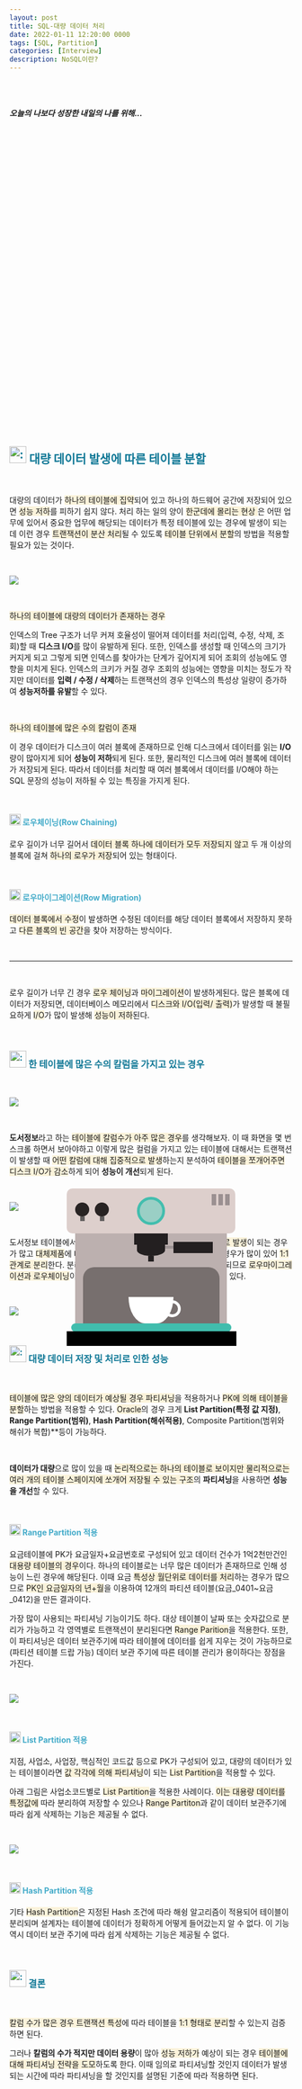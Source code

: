 ```yaml
---
layout: post
title: SQL-대량 데이터 처리
date: 2022-01-11 12:20:00 0000
tags: [SQL, Partition]
categories: [Interview]
description: NoSQL이란?
---
```


<br><br>

_**오늘의 나보다 성장한 내일의 나를 위해...**_

<br>

<br><br>

<style>
.containercoffee {
  width: 300px;
  height: 280px;
  position: relative;
  top: calc(50% - 140px);
  left: calc(50% - 150px);
}
.coffee-header {
  width: 100%;
  height: 80px;
  position: absolute;
  top: 0;
  left: 0;
  background-color: #ddcfcc;
  border-radius: 10px;
}
.coffee-header__buttons {
  width: 25px;
  height: 25px;
  position: absolute;
  top: 25px;
  background-color: #282323;
  border-radius: 50%;
}
.coffee-header__buttons::after {
  content: "";
  width: 8px;
  height: 8px;
  position: absolute;
  bottom: -8px;
  left: calc(50% - 4px);
  background-color: #615e5e;
}
.coffee-header__button-one {
  left: 15px;
}
.coffee-header__button-two {
  left: 50px;
}
.coffee-header__display {
  width: 50px;
  height: 50px;
  position: absolute;
  top: calc(50% - 25px);
  left: calc(50% - 25px);
  border-radius: 50%;
  background-color: #9acfc5;
  border: 5px solid #43beae;
  box-sizing: border-box;
}
.coffee-header__details {
  width: 8px;
  height: 20px;
  position: absolute;
  top: 10px;
  right: 10px;
  background-color: #9b9091;
  box-shadow: -12px 0 0 #9b9091, -24px 0 0 #9b9091;
}
.coffee-medium {
  width: 90%;
  height: 160px;
  position: absolute;
  top: 80px;
  left: calc(50% - 45%);
  background-color: #bcb0af;
}
.coffee-medium:before {
  content: "";
  width: 90%;
  height: 100px;
  background-color: #776f6e;
  position: absolute;
  bottom: 0;
  left: calc(50% - 45%);
  border-radius: 20px 20px 0 0;
}
.coffe-medium__exit {
  width: 60px;
  height: 20px;
  position: absolute;
  top: 0;
  left: calc(50% - 30px);
  background-color: #231f20;
}
.coffe-medium__exit::before {
  content: "";
  width: 50px;
  height: 20px;
  border-radius: 0 0 50% 50%;
  position: absolute;
  bottom: -20px;
  left: calc(50% - 25px);
  background-color: #231f20;
}
.coffe-medium__exit::after {
  content: "";
  width: 10px;
  height: 10px;
  position: absolute;
  bottom: -30px;
  left: calc(50% - 5px);
  background-color: #231f20;
}
.coffee-medium__arm {
  width: 70px;
  height: 20px;
  position: absolute;
  top: 15px;
  right: 25px;
  background-color: #231f20;
}
.coffee-medium__arm::before {
  content: "";
  width: 15px;
  height: 5px;
  position: absolute;
  top: 7px;
  left: -15px;
  background-color: #9e9495;
}
.coffee-medium__cup {
  width: 80px;
  height: 47px;
  position: absolute;
  bottom: 0;
  left: calc(50% - 40px);
  background-color: #FFF;
  border-radius: 0 0 70px 70px / 0 0 110px 110px;
}
.coffee-medium__cup::after {
  content: "";
  width: 20px;
  height: 20px;
  position: absolute;
  top: 6px;
  right: -13px;
  border: 5px solid #FFF;
  border-radius: 50%;
}
@keyframes liquid {
  0% {
    height: 0px;  
    opacity: 1;
  }
  5% {
    height: 0px;  
    opacity: 1;
  }
  20% {
    height: 62px;  
    opacity: 1;
  }
  95% {
    height: 62px;
    opacity: 1;
  }
  100% {
    height: 62px;
    opacity: 0;
  }
}
.coffee-medium__liquid {
  width: 6px;
  height: 63px;
  opacity: 0;
  position: absolute;
  top: 50px;
  left: calc(50% - 3px);
  background-color: #74372b;
  animation: liquid 4s 4s linear infinite;
}
.coffee-medium__smoke {
  width: 8px;
  height: 20px;
  position: absolute;  
  border-radius: 5px;
  background-color: #b3aeae;
}
@keyframes smokeOne {
  0% {
    bottom: 20px;
    opacity: 0;
  }
  40% {
    bottom: 50px;
    opacity: .5;
  }
  80% {
    bottom: 80px;
    opacity: .3;
  }
  100% {
    bottom: 80px;
    opacity: 0;
  }
}
@keyframes smokeTwo {
  0% {
    bottom: 40px;
    opacity: 0;
  }
  40% {
    bottom: 70px;
    opacity: .5;
  }
  80% {
    bottom: 80px;
    opacity: .3;
  }
  100% {
    bottom: 80px;
    opacity: 0;
  }
}
.coffee-medium__smoke-one {
  opacity: 0;
  bottom: 50px;
  left: 102px;
  animation: smokeOne 3s 4s linear infinite;
}
.coffee-medium__smoke-two {
  opacity: 0;
  bottom: 70px;
  left: 118px;
  animation: smokeTwo 3s 5s linear infinite;
}
.coffee-medium__smoke-three {
  opacity: 0;
  bottom: 65px;
  right: 118px;
  animation: smokeTwo 3s 6s linear infinite;
}
.coffee-medium__smoke-for {
  opacity: 0;
  bottom: 50px;
  right: 102px;
  animation: smokeOne 3s 5s linear infinite;
}
.coffee-footer {
  width: 95%;
  height: 15px;
  position: absolute;
  bottom: 25px;
  left: calc(50% - 47.5%);
  background-color: #41bdad;
  border-radius: 10px;
}
.coffee-footer::after {
  content: "";
  width: 106%;
  height: 26px;
  position: absolute;
  bottom: -25px;
  left: -8px;
  background-color: #000;
}
</style>

<div class="containercoffee">
    <div class="coffee-header">
      <div class="coffee-header__buttons coffee-header__button-one"></div>
      <div class="coffee-header__buttons coffee-header__button-two"></div>
      <div class="coffee-header__display"></div>
      <div class="coffee-header__details"></div>
    </div>
    <div class="coffee-medium">
      <div class="coffe-medium__exit"></div>
      <div class="coffee-medium__arm"></div>
      <div class="coffee-medium__liquid"></div>
      <div class="coffee-medium__smoke coffee-medium__smoke-one"></div>
      <div class="coffee-medium__smoke coffee-medium__smoke-two"></div>
      <div class="coffee-medium__smoke coffee-medium__smoke-three"></div>
      <div class="coffee-medium__smoke coffee-medium__smoke-for"></div>
      <div class="coffee-medium__cup"></div>
    </div>
    <div class="coffee-footer"></div>
</div>

<br><br><br><br><br><br><br><br>

<br>

<h2 style="color:#107896;  font-weight:bold">
<img class="emoji" title=":pushpin:" alt=":pushpin:" src="https://github.githubassets.com/images/icons/emoji/unicode/270f.png" height="30" width="30"> 대량 데이터 발생에 따른 테이블 분할</h2>

<br>

대량의 데이터가 <span style="background: rgb(251,243,219)">하나의 테이블에 집약</span>되어 있고 하나의 하드웨어 공간에 저장되어 있으면 <span style="background: rgb(251,243,219)">성능 저하</span>를 피하기 쉽지 않다. 처리 하는 일의 양이 <span style="background: rgb(251,243,219)">한군데에 몰리는 현상 </span>은 어떤 업무에 있어서 중요한 업무에 해당되는 데이터가 특정 테이블에 있는 경우에 발생이 되는데 이런 경우 <span style="background: rgb(251,243,219)">트랜잭션이 분산 처리</span>될 수 있도록 <span style="background: rgb(251,243,219)">테이블 단위에서 분할</span>의 방법을 적용할 필요가 있는 것이다.

<br>

![](/images/Interview/post16/2022-01-11-15-28-30.png?style=centerme)

<br>

<span style="background: rgb(251,243,219)">하나의 테이블에 대량의 데이터가 존재하는 경우</span>

인덱스의 Tree 구조가 너무 커져 호율성이 떨어져 데이터를 처리(입력, 수정, 삭제, 조회)할 때 **디스크 I/O**를 많이 유발하게 된다. 또한, 인덱스를 생성할 때 인덱스의 크기가 커지게 되고 그렇게 되면 인덱스를 찾아가는 단계가 깊어지게 되어 조회의 성능에도 영향을 미치게 된다. 인덱스의 크키가 커질 경우 조회의 성능에는 영향을 미치는 정도가 작지만 데이터를 **입력 / 수정 / 삭제**하는 트랜잭션의 경우 인덱스의 특성상 일량이 증가하여 **성능저하를 유발**할 수 있다.

<br>

<span style="background: rgb(251,243,219)">하나의 테이블에 많은 수의 칼럼이 존재</span>

이 경우 데이터가 디스크이 여러 블록에 존재하므로 인해 디스크에서 데이터를 읽는 **I/O**량이 많아지게 되어 **성능이 저하**되게 된다. 또한, 물리적인 디스크에 여러 블록에 데이터가 저장되게 된다. 따라서 데이터를 처리할 때 여러 블록에서 데이터를 I/O해야 하는 SQL 문장의 성능이 저하될 수 있는 특징을 가지게 된다.

<br>

<h4 style="color:#43ABC9;  font-weight:bold">
<img class="emoji" title=":pushpin:" alt=":pushpin:" src="https://github.githubassets.com/images/icons/emoji/unicode/1f50e.png" height="20" width="20"> 로우체이닝(Row Chaining)
</h4>

로우 길이가 너무 길어서 <span style="background: rgb(251,243,219)">데이터 블록 하나에 데이터가 모두 저장되지 않고</span> 두 개 이상의 블록에 걸쳐 <span style="background: rgb(251,243,219)">하나의 로우가 저장</span>되어 있는 형태이다.

<br>

<h4 style="color:#43ABC9;  font-weight:bold">
<img class="emoji" title=":pushpin:" alt=":pushpin:" src="https://github.githubassets.com/images/icons/emoji/unicode/1f50e.png" height="20" width="20"> 로우마이그레이션(Row Migration)
</h4>

<span style="background: rgb(251,243,219)">데이터 블록에서 수정</span>이 발생하면 수정된 데이터를 해당 데이터 블록에서 저장하지 못하고 <span style="background: rgb(251,243,219)">다른 블록의 빈 공간</span>을 찾아 저장하는 방식이다.

<br>

---

<br>

로우 길이가 너무 긴 경우 <span style="background: rgb(251,243,219)">로우 체이닝</span>과 <span style="background: rgb(251,243,219)">마이그레이션</span>이 발생하게된다. 많은 블록에 데이터가 저장되면, 데이터베이스 메모리에서 <span style="background: rgb(251,243,219)">디스크와 I/O(입력/ 출력)</span>가 발생할 때 불필요하게 <span style="background: rgb(251,243,219)">I/O</span>가 많이 발생해 <span style="background: rgb(251,243,219)">성능이 저하</span>된다.

<br>

<h3 style="color:#107896;  font-weight:bold">
<img class="emoji" title=":pushpin:" alt=":pushpin:" src="https://github.githubassets.com/images/icons/emoji/unicode/1f4cc.png" height="30" width="30"> 한 테이블에 많은 수의 칼럼을 가지고 있는 경우
</h3>

<br>

![](/images/Interview/post16/2022-01-11-15-37-34.png?style=centerme)

<br>

**도서정보**라고 하는 <span style="background: rgb(251,243,219)">테이블에 칼럼수가 아주 많은 경우</span>를 생각해보자. 이 때 화면을 몇 번 스크롤 하면서 보아야하고 이렇게 많은 컬럼을 가지고 있는 테이블에 대해서는 트랜잭션이 발생할 때 <span style="background: rgb(251,243,219)">어떤 칼럼에 대해 집중적으로 발생</span>하는지 분석하여 <span style="background: rgb(251,243,219)">테이블을 쪼개어주면 디스크 I/O가 감소</span>하게 되어 **성능이 개선**되게 된다.

<br>

![](/images/Interview/post16/2022-01-11-15-53-48.png?style=centerme)

<br>

도서정보 테이블에서는 <span style="background: rgb(251,243,219)">전자출판유형</span>에 대한 트랜잭션이 <span style="background: rgb(251,243,219)">독립적으로 발생</span>이 되는 경우가 많고 <span style="background: rgb(251,243,219)">대체제품</span>에 대한 유형의 트랜잭션이 독립적으로 발생되는 경우가 많이 있어 <span style="background: rgb(251,243,219)">1:1 관계로 분리</span>한다. 분리된 테이블은 디스크에 적어진 칼럼이 저장이 되므로 <span style="background: rgb(251,243,219)">로우마이그레이션과 로우체이닝</span>이 많이 줄어들 수 있다. 따라서 <span style="background: rgb(251,243,219)">성능이 개선</span>될 수 있다.

<br>

![](/images/Interview/post16/2022-01-11-15-55-40.png?style=centerme)

<br>

<h3 style="color:#107896;  font-weight:bold">
<img class="emoji" title=":pushpin:" alt=":pushpin:" src="https://github.githubassets.com/images/icons/emoji/unicode/1f4cc.png" height="30" width="30"> 대량 데이터 저장 및 처리로 인한 성능
</h3>

<br>

<span style="background: rgb(251,243,219)">테이블에 많은 양의 데이터가 예상될 경우 파티셔닝</span>을 적용하거나 <span style="background: rgb(251,243,219)">PK에 의해 테이블을 분할</span>하는 방법을 적용할 수 있다. <span style="background: rgb(251,243,219)">Oracle</span>의 경우 크게 **List Partition(특정 값 지정)**, **Range Partition(범위)**, **Hash Partition(해쉬적용)**, Composite Partition(범위와 해쉬가 복합)\*\*등이 가능하다.

<br>

**데이터가 대량**으로 많이 있을 때 <span style="background: rgb(251,243,219)">논리적으로는 하나의 테이블로 보이지만 물리적으로는 여러 개의 테이블 스페이지에 쏘개어 저장될 수 있는 구조</span>의 **파티셔닝**을 사용하면 **성능을 개선**할 수 있다.

<br>

<h4 style="color:#43ABC9;  font-weight:bold">
<img class="emoji" title=":pushpin:" alt=":pushpin:" src="https://github.githubassets.com/images/icons/emoji/unicode/1f50e.png" height="20" width="20"> Range Partition 적용
</h4>

요금테이블에 PK가 요금일자+요금번호로 구성되어 있고 데이터 건수가 1억2천만건인 <span style="background: rgb(251,243,219)">대용량 테이블의 경우</span>이다. 하나의 테이블로는 너무 많은 데이터가 존재하므로 인해 성능이 느린 경우에 해당된다. 이때 요금 <span style="background: rgb(251,243,219)">특성상 월단위로 데이터를 처리</span>하는 경우가 많으므로 <span style="background: rgb(251,243,219)">PK인 요금일자의 년+월</span>을 이용하여 12개의 파티션 테이블(요금_0401~요금_0412)을 만든 결과이다.

가장 많이 사용되는 파티셔닝 기능이기도 하다. 대상 테이블이 날짜 또는 숫자값으로 분리가 가능하고 각 영역별로 트랜잭션이 분리된다면 <span style="background: rgb(251,243,219)">Range Parition</span>을 적용한다. 또한, 이 파티셔닝은 데이터 보관주기에 따라 테이블에 데이터를 쉽게 지우는 것이 가능하므로 (파티션 테이블 드랍 가능) 데이터 보관 주기에 따른 테이블 관리가 용이하다는 장점을 가진다.

<br>

![](/images/Interview/post16/2022-01-11-16-00-50.png?style=centerme)

<br>

<h4 style="color:#43ABC9;  font-weight:bold">
<img class="emoji" title=":pushpin:" alt=":pushpin:" src="https://github.githubassets.com/images/icons/emoji/unicode/1f50e.png" height="20" width="20"> List Partition 적용
</h4>

지점, 사업소, 사업장, 핵심적인 코드값 등으로 PK가 구성되어 있고, 대량의 데이터가 있는 테이블이라면 <span style="background: rgb(251,243,219)">값 각각에 의해 파티셔닝</span>이 되는 <span style="background: rgb(251,243,219)">List Partition</span>을 적용할 수 있다. 

아래 그림은 사업소코드별로 <span style="background: rgb(251,243,219)">List Partition</span>을 적용한 사례이다. <span style="background: rgb(251,243,219)">이는 대용량 데이터를 특정값에</span> 따라 분리하여 저장할 수 있으나 <span style="background: rgb(251,243,219)">Range Partiton</span>과 같이 데이터 보관주기에 따라 쉽게 삭제하는 기능은 제공될 수 없다. 

<br>

![](/images/Interview/post16/2022-01-11-16-11-02.png?style=centerme)

<br>

<h4 style="color:#43ABC9;  font-weight:bold">
<img class="emoji" title=":pushpin:" alt=":pushpin:" src="https://github.githubassets.com/images/icons/emoji/unicode/1f50e.png" height="20" width="20"> Hash Partition 적용
</h4>

기타 <span style="background: rgb(251,243,219)">Hash Partition</span>은 지정된 Hash 조건에 따라 해슁 알고리즘이 적용되어 테이블이 분리되며 설계자는 테이블에 데이터가 정확하게 어떻게 들어갔는지 알 수 없다. 이 기능 역시 데이터 보관 주기에 따라 쉽게 삭제하는 기능은 제공될 수 없다. 

<br>

<h3 style="color:#107896;  font-weight:bold">
<img class="emoji" title=":pushpin:" alt=":pushpin:" src="https://github.githubassets.com/images/icons/emoji/unicode/1f4cc.png" height="30" width="30"> 결론
</h3>

<br>

<span style="background: rgb(251,243,219)">칼럼 수가 많은 경우 트랜잭션 특성</span>에 따라 테이블을 <span style="background: rgb(251,243,219)">1:1 형태로 분리</span>할 수 있는지 검증하면 된다.

그러나 **칼럼의 수가 적지만 데이터 용량**이 많아 <span style="background: rgb(251,243,219)">성능 저하가</span> 예상이 되는 경우 <span style="background: rgb(251,243,219)">테이블에 대해 파티셔닝 전략을 도모</span>하도록 한다. 이때 임의로 파티셔닝할 것인지 데이터가 발생되는 시간에 따라 파티셔닝을 할 것인지를 설명된 기준에 따라 적용하면 된다.
